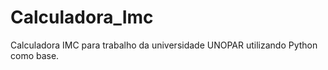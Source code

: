 # Calculadora_Imc
Calculadora IMC para trabalho da universidade UNOPAR utilizando Python como base.
